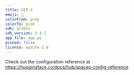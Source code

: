 ```yaml
---
title: UIE-X
emoji: 📄
colorFrom: gray
colorTo: pink
sdk: gradio
sdk_version: 3.4.1
app_file: app.py
pinned: false
license: apache-2.0
---
```


Check out the configuration reference at https://huggingface.co/docs/hub/spaces-config-reference
